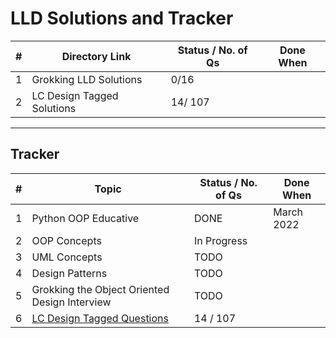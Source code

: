 # LLD Solutions and Tracker

| # 	| Directory Link             	| Status / No. of Qs 	| Done When 	|
|---	|----------------------------	|--------------------	|-----------	|
| 1 	| Grokking LLD Solutions     	| 0/16               	|           	|
| 2 	| LC Design Tagged Solutions 	| 14/ 107            	|           	|


---
## Tracker

| # 	| Topic                                                          	| Status / No. of Qs 	| Done When  	|
|---	|----------------------------------------------------------------	|--------------------	|------------	|
| 1 	| Python OOP Educative                                           	| DONE               	| March 2022 	|
| 2 	| OOP Concepts                                                   	| In Progress        	|            	|
| 3 	| UML Concepts                                                   	| TODO               	|            	|
| 4 	| Design Patterns                                                	| TODO               	|            	|
| 5 	| Grokking the Object Oriented Design Interview                  	| TODO               	|            	|
| 6 	| [LC Design Tagged Questions](https://leetcode.com/tag/design/) 	| 14 / 107           	|            	|
